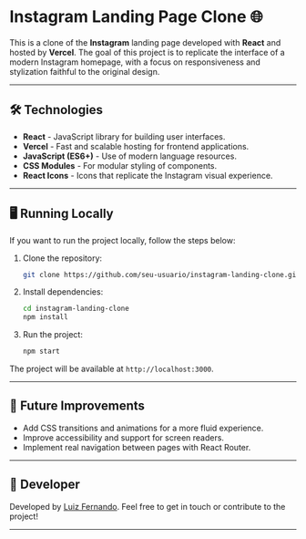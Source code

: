 # Instagram Landing Page Clone 🌐

This is a clone of the **Instagram** landing page developed with **React** and hosted by **Vercel**. The goal of this project is to replicate the interface of a modern Instagram homepage, with a focus on responsiveness and stylization faithful to the original design.

---

## 🛠️ Technologies

- **React** - JavaScript library for building user interfaces.
- **Vercel** - Fast and scalable hosting for frontend applications.
- **JavaScript (ES6+)** - Use of modern language resources.
- **CSS Modules** - For modular styling of components.
- **React Icons** - Icons that replicate the Instagram visual experience.

---

## 🖥️ Running Locally

If you want to run the project locally, follow the steps below:

1. Clone the repository:

    ```bash
    git clone https://github.com/seu-usuario/instagram-landing-clone.git
    ```

2. Install dependencies:

    ```bash
    cd instagram-landing-clone
    npm install
    ```

3. Run the project:

    ```bash
    npm start
    ```

The project will be available at `http://localhost:3000`.

---

## 📝 Future Improvements

- Add CSS transitions and animations for a more fluid experience.
- Improve accessibility and support for screen readers.
- Implement real navigation between pages with React Router.

---

## 👤 Developer

Developed by [Luiz Fernando](https://github.com/seu-usuario). Feel free to get in touch or contribute to the project!

---

